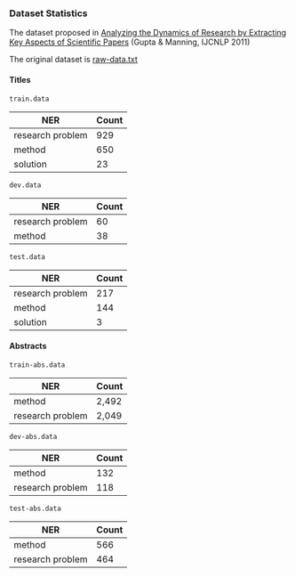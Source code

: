 ### Dataset Statistics

The dataset proposed in [Analyzing the Dynamics of Research by Extracting Key Aspects of Scientific Papers](https://aclanthology.org/I11-1001/) (Gupta & Manning, IJCNLP 2011)

The original dataset is [raw-data.txt](https://github.com/jd-coderepos/contributions-ner-cs/blob/main/ftd/raw-data.txt)

#### Titles

`train.data`

| NER | Count |
| --- | --- |
| research problem | 929 |
| method | 650 |
| solution | 23 |

`dev.data`

| NER | Count |
| --- | --- |
| research problem | 60 |
| method | 38 |

`test.data`

| NER | Count |
| --- | --- |
| research problem | 217 |
| method | 144 |
| solution | 3 |


#### Abstracts

`train-abs.data`

| NER | Count |
| --- | --- |
| method | 2,492 |
| research problem | 2,049 |

`dev-abs.data`

| NER | Count |
| --- | --- |
| method | 132 |
| research problem | 118 |


`test-abs.data`

| NER | Count |
| --- | --- |
| method | 566 |
| research problem | 464 |

